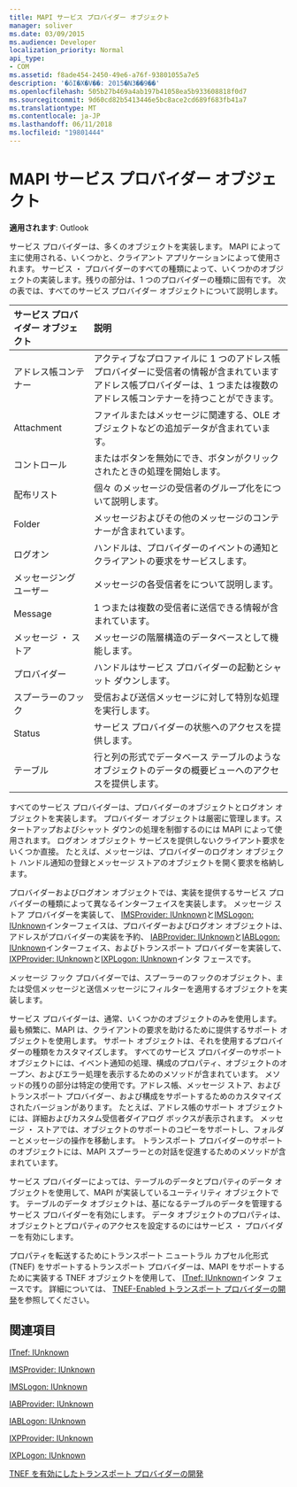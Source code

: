 ```yaml
---
title: MAPI サービス プロバイダー オブジェクト
manager: soliver
ms.date: 03/09/2015
ms.audience: Developer
localization_priority: Normal
api_type:
- COM
ms.assetid: f8ade454-2450-49e6-a76f-93801055a7e5
description: '�ŏI�X�V��: 2015�N3��9��'
ms.openlocfilehash: 505b27b469a4ab197b41058ea5b933608818f0d7
ms.sourcegitcommit: 9d60cd82b5413446e5bc8ace2cd689f683fb41a7
ms.translationtype: MT
ms.contentlocale: ja-JP
ms.lasthandoff: 06/11/2018
ms.locfileid: "19801444"
---
```

# <a name="mapi-service-provider-objects"></a>MAPI サービス プロバイダー オブジェクト

  
  
**適用されます**: Outlook 
  
サービス プロバイダーは、多くのオブジェクトを実装します。 MAPI によって主に使用される、いくつかと、クライアント アプリケーションによって使用されます。 サービス ・ プロバイダーのすべての種類によって、いくつかのオブジェクトの実装します。残りの部分は、1 つのプロバイダーの種類に固有です。 次の表では、すべてのサービス プロバイダー オブジェクトについて説明します。
  
|**サービス プロバイダー オブジェクト**|**説明**|
|:-----|:-----|
|アドレス帳コンテナー  <br/> |アクティブなプロファイルに 1 つのアドレス帳プロバイダーに受信者の情報が含まれていますアドレス帳プロバイダーは、1 つまたは複数のアドレス帳コンテナーを持つことができます。  <br/> |
|Attachment  <br/> |ファイルまたはメッセージに関連する、OLE オブジェクトなどの追加データが含まれています。  <br/> |
|コントロール  <br/> |またはボタンを無効にでき、ボタンがクリックされたときの処理を開始します。  <br/> |
|配布リスト  <br/> |個々 のメッセージの受信者のグループ化をについて説明します。  <br/> |
|Folder  <br/> |メッセージおよびその他のメッセージのコンテナーが含まれています。  <br/> |
|ログオン  <br/> |ハンドルは、プロバイダーのイベントの通知とクライアントの要求をサービスします。  <br/> |
|メッセージング ユーザー  <br/> |メッセージの各受信者をについて説明します。  <br/> |
|Message  <br/> |1 つまたは複数の受信者に送信できる情報が含まれています。  <br/> |
|メッセージ ・ ストア  <br/> |メッセージの階層構造のデータベースとして機能します。  <br/> |
|プロバイダー  <br/> |ハンドルはサービス プロバイダーの起動とシャット ダウンします。  <br/> |
|スプーラーのフック  <br/> |受信および送信メッセージに対して特別な処理を実行します。  <br/> |
|Status  <br/> |サービス プロバイダーの状態へのアクセスを提供します。  <br/> |
|テーブル  <br/> |行と列の形式でデータベース テーブルのようなオブジェクトのデータの概要ビューへのアクセスを提供します。  <br/> |
   
すべてのサービス プロバイダーは、プロバイダーのオブジェクトとログオン オブジェクトを実装します。 プロバイダー オブジェクトは厳密に管理します。スタートアップおよびシャット ダウンの処理を制御するのには MAPI によって使用されます。 ログオン オブジェクト サービスを提供しないクライアント要求をいくつか直接。 たとえば、メッセージは、プロバイダーのログオン オブジェクト ハンドル通知の登録とメッセージ ストアのオブジェクトを開く要求を格納します。 
  
プロバイダーおよびログオン オブジェクトでは、実装を提供するサービス プロバイダーの種類によって異なるインターフェイスを実装します。 メッセージ ストア プロバイダーを実装して、 [IMSProvider: IUnknown](imsprovideriunknown.md)と[IMSLogon: IUnknown](imslogoniunknown.md)インターフェイスは、プロバイダーおよびログオン オブジェクトは、アドレスがプロバイダーの実装を予約、 [IABProvider: IUnknown](iabprovideriunknown.md)と[IABLogon: IUnknown](iablogoniunknown.md)インターフェイス、およびトランスポート プロバイダーを実装して、 [IXPProvider: IUnknown](ixpprovideriunknown.md)と[IXPLogon: IUnknown](ixplogoniunknown.md)インタ フェースです。 
  
メッセージ フック プロバイダーでは、スプーラーのフックのオブジェクト、または受信メッセージと送信メッセージにフィルターを適用するオブジェクトを実装します。
  
サービス プロバイダーは、通常、いくつかのオブジェクトのみを使用します。 最も頻繁に、MAPI は、クライアントの要求を助けるために提供するサポート オブジェクトを使用します。 サポート オブジェクトは、それを使用するプロバイダーの種類をカスタマイズします。 すべてのサービス プロバイダーのサポート オブジェクトには、イベント通知の処理、構成のプロパティ、オブジェクトのオープン、およびエラー処理を表示するためのメソッドが含まれています。 メソッドの残りの部分は特定の使用です。アドレス帳、メッセージ ストア、およびトランスポート プロバイダー、および構成をサポートするためのカスタマイズされたバージョンがあります。 たとえば、アドレス帳のサポート オブジェクトには、詳細およびカスタム受信者ダイアログ ボックスが表示されます。 メッセージ ・ ストアでは、オブジェクトのサポートのコピーをサポートし、フォルダーとメッセージの操作を移動します。 トランスポート プロバイダーのサポートのオブジェクトには、MAPI スプーラーとの対話を促進するためのメソッドが含まれています。 
  
サービス プロバイダーによっては、テーブルのデータとプロパティのデータ オブジェクトを使用して、MAPI が実装しているユーティリティ オブジェクトです。 テーブルのデータ オブジェクトは、基になるテーブルのデータを管理するサービス プロバイダーを有効にします。 データ オブジェクトのプロパティは、オブジェクトとプロパティのアクセスを設定するのにはサービス ・ プロバイダーを有効にします。 
  
プロパティを転送するためにトランスポート ニュートラル カプセル化形式 (TNEF) をサポートするトランスポート プロバイダーは、MAPI をサポートするために実装する TNEF オブジェクトを使用して、 [ITnef: IUnknown](itnefiunknown.md)インタ フェースです。 詳細については、 [TNEF-Enabled トランスポート プロバイダーの開発](developing-a-tnef-enabled-transport-provider.md)を参照してください。 
  
## <a name="see-also"></a>関連項目



[ITnef: IUnknown](itnefiunknown.md)
  
[IMSProvider: IUnknown](imsprovideriunknown.md)
  
[IMSLogon: IUnknown](imslogoniunknown.md)
  
[IABProvider: IUnknown](iabprovideriunknown.md)
  
[IABLogon: IUnknown](iablogoniunknown.md)
  
[IXPProvider: IUnknown](ixpprovideriunknown.md)
  
[IXPLogon: IUnknown](ixplogoniunknown.md)


[TNEF を有効にしたトランスポート プロバイダーの開発](developing-a-tnef-enabled-transport-provider.md)

